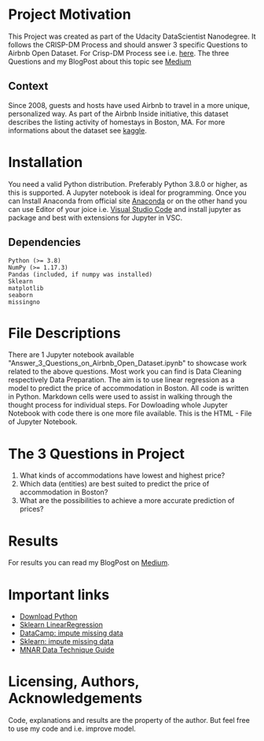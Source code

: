# Project Motivation
This Project was created as part of the Udacity DataScientist Nanodegree. It follows the CRISP-DM Process and should answer 3 specific Questions to Airbnb Open Dataset. For Crisp-DM Process see i.e. [here](https://medium.com/@soulawalid/data-science-crisp-dm-process-for-data-science-b55b1bbfd19a). The three Questions and my BlogPost about this topic see [Medium](https://medium.com/@patrick.schubert.1/explore-boston-airbnb-open-data-8428b188d685)

## Context
Since 2008, guests and hosts have used Airbnb to travel in a more unique, personalized way.
As part of the Airbnb Inside initiative, this dataset describes the listing activity of homestays in Boston, MA.
For more informations about the dataset see [kaggle](https://www.kaggle.com/datasets/airbnb/boston/code).

# Installation
You need a valid Python distribution. Preferably Python 3.8.0 or higher, as this is supported. A Jupyter notebook is ideal for programming. Once you can Install Anaconda from official site [Anaconda](https://www.anaconda.com/download) or on the other hand you can use Editor of your joice i.e. [Visual Studio Code](https://code.visualstudio.com/) and install jupyter as package and best with extensions for Jupyter in VSC.

## Dependencies
    Python (>= 3.8)
    NumPy (>= 1.17.3)
    Pandas (included, if numpy was installed)
    Sklearn
    matplotlib 
    seaborn
    missingno

# File Descriptions
There are 1 Jupyter notebook available "Answer_3_Questions_on_Airbnb_Open_Dataset.ipynb" to showcase work related to the above questions. Most work you can find is Data Cleaning respectively Data Preparation. The aim is to use linear regression as a model to predict the price of accommodation in Boston. All code is written in Python. Markdown cells were used to assist in walking through the thought process for individual steps. For Dowloading whole Jupyter Notebook with code there is one more file available. This is the HTML - File of Jupyter Notebook.

# The 3 Questions in Project
1. What kinds of accommodations have lowest and highest price?
2. Which data (entities) are best suited to predict the price of accommodation in Boston?
3. What are the possibilities to achieve a more accurate prediction of prices?

# Results
For results you can read my BlogPost on [Medium](https://medium.com/@patrick.schubert.1/explore-boston-airbnb-open-data-8428b188d685).
 
# Important links
- [Download Python](https://www.python.org/downloads/)
- [Sklearn LinearRegression](https://scikit-learn.org/stable/modules/generated/sklearn.linear_model.LinearRegression.html)
- [DataCamp: impute missing data](https://www.datacamp.com/tutorial/techniques-to-handle-missing-data-values?utm_source=google&utm_medium=paid_search&utm_campaignid=19589720818&utm_adgroupid=143216588777&utm_device=c&utm_keyword=&utm_matchtype=&utm_network=g&utm_adpostion=&utm_creative=671350460558&utm_targetid=aud-299261629614:dsa-1947282172981&utm_loc_interest_ms=&utm_loc_physical_ms=9042432&utm_content=dsa~page~community-tuto&utm_campaign=230119_1-sea~dsa~tutorials_2-b2c_3-eu_4-prc_5-na_6-na_7-le_8-pdsh-go_9-na_10-na_11-na-sep23&gclid=CjwKCAjwr_CnBhA0EiwAci5sir2cD1UNd1s9QccFKAp5cnqALR6ezv68e4D7yUxPxg1BZ_jlsc5LRxoCUC8QAvD_BwE)
- [Sklearn: impute missing data](https://scikit-learn.org/stable/modules/impute.html)
- [MNAR Data Technique Guide](https://medium.com/towards-data-science/your-mnar-data-technique-guide-9b7e85ad67)

# Licensing, Authors, Acknowledgements
Code, explanations and results are the property of the author. But feel free to use my code and i.e. improve model.

